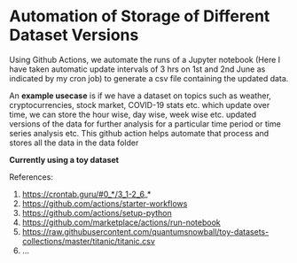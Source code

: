 # Automation of Storage of Different Dataset Versions

Using Github Actions, we automate the runs of a Jupyter notebook (Here I have taken automatic update intervals of 3 hrs on 1st and 2nd June as indicated by my cron job) to generate a csv file containing the updated data.

An **example usecase** is if we have a dataset on topics such as weather, cryptocurrencies, stock market, COVID-19 stats etc. which update over time, we can store the hour wise, day wise, week wise etc. updated versions of the data for further analysis for a particular time period or time series analysis etc. This github action helps automate that process and stores all the data in the data folder

**Currently using a toy dataset** 

References:
1. https://crontab.guru/#0_*/3_1-2_6_*
2. https://github.com/actions/starter-workflows
3. https://github.com/actions/setup-python
4. https://github.com/marketplace/actions/run-notebook
5. https://raw.githubusercontent.com/quantumsnowball/toy-datasets-collections/master/titanic/titanic.csv
6. ...
